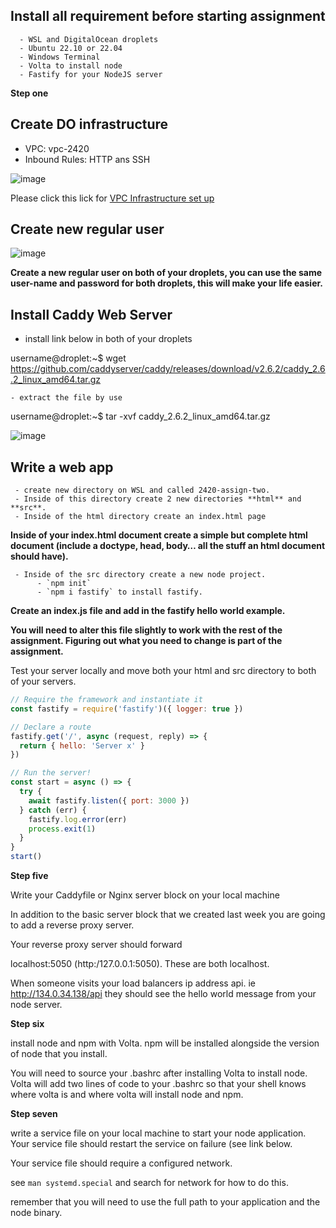 ## Install all requirement before starting assignment
      - WSL and DigitalOcean droplets
      - Ubuntu 22.10 or 22.04
      - Windows Terminal
      - Volta to install node
      - Fastify for your NodeJS server
      
**Step one**

## Create DO infrastructure
   - VPC: vpc-2420
   - Inbound Rules: HTTP ans SSH

![image](https://user-images.githubusercontent.com/59521385/205427992-af24d34c-93b2-459c-8ba8-b768a1bf1979.png)

   Please click this lick for [VPC Infrastructure set up](https://vimeo.com/775412708/4a219b37e7)
## Create new regular user

![image](https://user-images.githubusercontent.com/59521385/205428145-5ba57a68-5155-4cd6-a810-d2dacd9226a4.png)

  **Create a new regular user on both of your droplets, you can use the same user-name and     password for both droplets, this will make your life easier.**

## Install Caddy Web Server
   - install link below in both of your droplets
   
username@droplet:~$ wget https://github.com/caddyserver/caddy/releases/download/v2.6.2/caddy_2.6.2_linux_amd64.tar.gz

    - extract the file by use 
  username@droplet:~$ tar -xvf caddy_2.6.2_linux_amd64.tar.gz  

![image](https://user-images.githubusercontent.com/59521385/205428288-92516da8-86bf-4a25-b1ce-a0610f3ca710.png)


  ## Write a web app
     - create new directory on WSL and called 2420-assign-two. 
     - Inside of this directory create 2 new directories **html** and **src**.
     - Inside of the html directory create an index.html page
     
   **Inside of your index.html document create a simple but complete html document (include      a doctype, head, body… all the stuff an html document should have).**

     - Inside of the src directory create a new node project.
          - `npm init` 
          - `npm i fastify` to install fastify.
   **Create an index.js file and add in the fastify hello world example.**

**You will need to alter this file slightly to work with the rest of the assignment. Figuring out what you need to change is part of the assignment.**

Test your server locally and move both your html and src directory to both of your servers.

```jsx
// Require the framework and instantiate it
const fastify = require('fastify')({ logger: true })

// Declare a route
fastify.get('/', async (request, reply) => {
  return { hello: 'Server x' }
})

// Run the server!
const start = async () => {
  try {
    await fastify.listen({ port: 3000 })
  } catch (err) {
    fastify.log.error(err)
    process.exit(1)
  }
}
start()
```

**Step five**

Write your Caddyfile or Nginx server block on your local machine

In addition to the basic server block that we created last week you are going to add a reverse proxy server.

Your reverse proxy server should forward 

localhost:5050 (http:/127.0.0.1:5050). These are both localhost.

When someone visits your load balancers ip address api.
ie http://134.0.34.138/api they should see the hello world message from your node server.

**Step six**

install node and npm with Volta. npm will be installed alongside the version of node that you install.

You will need to source your .bashrc after installing Volta to install node. Volta will add two lines of code to your .bashrc so that your shell knows where volta is and where volta will install node and npm.

**Step seven**

write a service file on your local machine to start your node application.
Your service file should restart the service on failure (see link below.

Your service file should require a configured network. 

see `man systemd.special` and search for network for how to do this.

remember that you will need to use the full path to your application and the node binary.
